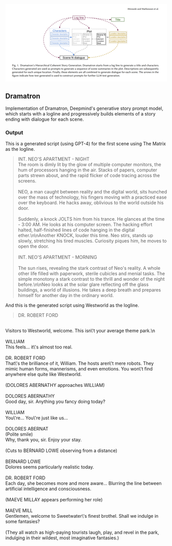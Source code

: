 <img src="./dramatron.png" />

## Dramatron

Implementation of Dramatron, Deepmind's generative story prompt model, which starts with a logline and progressively builds elements of a story ending with dialogue for each scene.

### Output

This is a generated script (using GPT-4) for the first scene using The Matrix as the logline.

> INT. NEO'S APARTMENT - NIGHT
> <br>
>  The room is dimly lit by the glow of multiple computer monitors, the hum of processors hanging in the air. Stacks of papers, computer parts strewn about, and the rapid flicker of code tracing across the screens.
>  <br>
>  <br>
> NEO, a man caught between reality and the digital world, sits hunched over the mass of technology, his fingers moving with a practiced ease over the keyboard. He hacks away, oblivious to the world outside his door.
> <br>
> <br>
> Suddenly, a knock JOLTS him from his trance. He glances at the time - 3:00 AM. He looks at his computer screen. The hacking effort halted, half-finished lines of code hanging in the digital ether.\n\nAnother KNOCK, louder this time. Neo stirs, stands up slowly, stretching his tired muscles. Curiosity piques him, he moves to open the door.
> <br>
> <br>
> INT. NEO'S APARTMENT - MORNING
> <br>
> <br>
> The sun rises, revealing the stark contrast of Neo's reality. A whole other life filled with paperwork, sterile cubicles and menial tasks. The simple monotony a stark contrast to the thrill and wonder of the night before.\n\nNeo looks at the solar glare reflecting off the glass buildings, a world of illusions. He takes a deep breath and prepares himself for another day in the ordinary world.

And this is the generated script using Westworld as the logline.

> DR. ROBERT FORD
<br>
Visitors to Westworld, welcome. This isn\'t your average theme park.\n
<br>
<br>
WILLIAM
<br>
This feels... it\'s almost too real.
<br>
<br>
DR. ROBERT FORD
<br>
That\'s the brilliance of it, William. The hosts aren\'t mere robots. They mimic human forms, mannerisms, and even emotions. You won\'t find anywhere else quite like Westworld.
<br>
<br>
(DOLORES ABERNATHY approaches WILLIAM)
<br>
<br>
DOLORES ABERNATHY
<br>
Good day, sir. Anything you fancy doing today?
<br>
<br>
WILLIAM
<br>
You\'re... You\'re just like us...
<br>
<br>
DOLORES ABERNAT
<br>
(Polite smile)
<br>
Why, thank you, sir. Enjoy your stay.
<br>
<br>
(Cuts to BERNARD LOWE observing from a distance)
<br>
<br>
BERNARD LOWE
<br>
Dolores seems particularly realistic today.
<br>
<br>
DR. ROBERT FORD
<br>
Each day, she becomes more and more aware... Blurring the line between artificial intelligence and consciousness.
<br>
<br>
(MAEVE MILLAY appears performing her role)
<br>
<br>
MAEVE MILL
<br>
Gentlemen, welcome to Sweetwater\'s finest brothel. Shall we indulge in some fantasies?
<br>
<br>
(They all watch as high-paying tourists laugh, play, and revel in the park, indulging in their wildest, most imaginative fantasies.)

